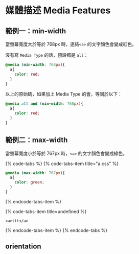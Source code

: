 # 媒體描述 Media Features

## 範例一：min-width

當螢幕寬度大於等於 768px 時，連結`<a>` 的文字顏色會變成紅色。

沒有寫 `Media Type` 的話，預設都是 `all`：

```css
@media (min-width: 768px){
  a{
    color: red;
  }
}
```

以上的原始碼，如果加上 Media Type 的會，等同於以下：

```css
@media all and (min-width: 768px){
  a{
    color: red;
  }
}
```

## 範例二：max-width

當螢幕寬度小於等於 767px 時，`<a>` 的文字顏色會變成綠色。

{% code-tabs %}
{% code-tabs-item title="a.css" %}
```css
@media (max-width: 767px){
  a{
    color: green;
  }
}
```
{% endcode-tabs-item %}

{% code-tabs-item title=undefined %}
```
<a>ttt</a>
```
{% endcode-tabs-item %}
{% endcode-tabs %}



## orientation



